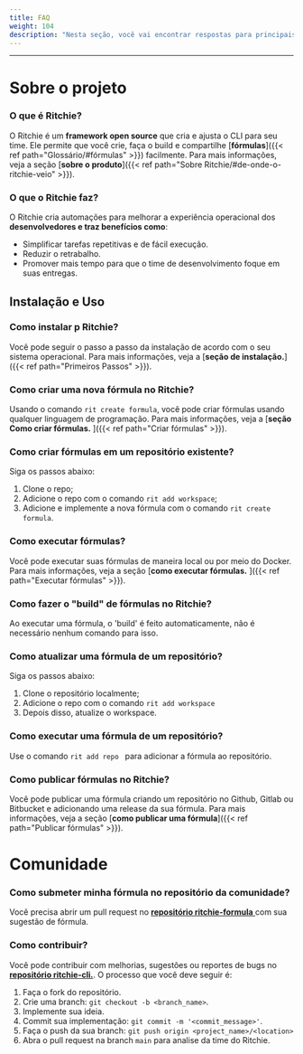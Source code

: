 ```yaml
---
title: FAQ
weight: 104
description: "Nesta seção, você vai encontrar respostas para principais dúvidas sobre Ritchie."
---
```


---
 
# **Sobre o projeto**

### **O que é Ritchie?**

O Ritchie é um **framework open source** que cria e ajusta o CLI para seu time. Ele permite que você crie, faça o build e compartilhe [**fórmulas**]({{< ref path="Glossário/#fórmulas" >}}) facilmente. Para mais informações, veja a seção [**sobre o produto**]({{< ref path="Sobre Ritchie/#de-onde-o-ritchie-veio" >}}).

### **O que o Ritchie faz?**

O Ritchie cria automações para melhorar a experiência operacional dos **desenvolvedores e traz benefícios como**:

- Simplificar tarefas repetitivas e de fácil execução.
- Reduzir o retrabalho.
- Promover mais tempo para que o time de desenvolvimento foque em suas entregas.

## **Instalação e Uso**

### **Como instalar p Ritchie?**

Você pode seguir o passo a passo da instalação de acordo com o seu sistema operacional. Para mais informações, veja a [**seção de instalação.**]({{< ref path="Primeiros Passos" >}}).

### **Como criar uma nova fórmula no Ritchie?**

Usando o comando `rit create formula`, você pode criar fórmulas usando qualquer linguagem de programação. Para mais informações, veja a [**seção Como criar fórmulas.** ]({{< ref path="Criar fórmulas" >}}).

### **Como criar fórmulas em um repositório existente?**

Siga os passos abaixo:

1. Clone o repo;
2. Adicione o repo com o comando `rit add workspace`;
3. Adicione e implemente a nova fórmula com o comando `rit create formula`.

### **Como executar fórmulas?**

Você pode executar suas fórmulas de maneira local ou por meio do Docker. Para mais informações, veja a seção [**como executar fórmulas.** ]({{< ref path="Executar fórmulas" >}}).

### **Como fazer o "build" de fórmulas no Ritchie?**

Ao executar uma fórmula, o 'build' é feito automaticamente, não é necessário nenhum comando para isso.

### **Como atualizar uma fórmula de um repositório?**

Siga os passos abaixo:

1. Clone o repositório localmente;
2. Adicione o repo com o comando `rit add workspace`
3. Depois disso, atualize o workspace.

### **Como executar uma fórmula de um repositório?**

Use o comando `rit add repo ` para adicionar a fórmula ao repositório.

### **Como publicar fórmulas no Ritchie?**

Você pode publicar uma fórmula criando um repositório no Github, Gitlab ou Bitbucket e adicionando uma release da sua fórmula. Para mais informações, veja a seção [**como publicar uma fórmula**]({{< ref path="Publicar fórmulas" >}}).

# **Comunidade**

### **Como submeter minha fórmula no repositório da comunidade?**

Você precisa abrir um pull request no [**repositório ritchie-formula** ](https://github.com/ZupIT/ritchie-formulas) com sua sugestão de fórmula.

### **Como contribuir?**

Você pode contribuir com melhorias, sugestões ou reportes de bugs no [**repositório ritchie-cli.**](https://github.com/ZupIT/ritchie-cli). O processo que você deve seguir é:

1. Faça o fork do repositório.
2. Crie uma branch: `git checkout -b <branch_name>`.
3. Implemente sua ideia.
4. Commit sua implementação: `git commit -m '<commit_message>'`.
5. Faça o push da sua branch: `git push origin <project_name>/<location>`
6. Abra o pull request na branch `main` para analise da time do Ritchie.
